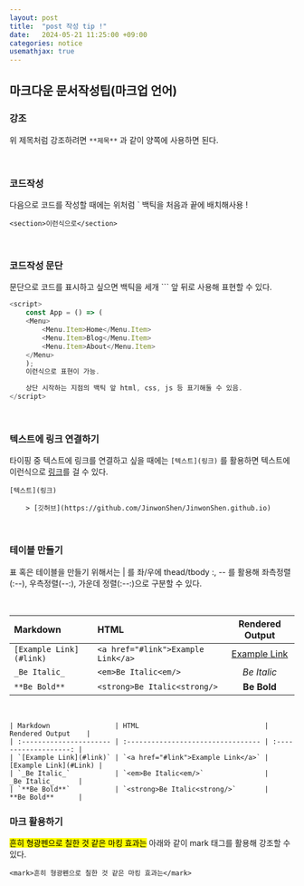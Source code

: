 ```yaml
---
layout: post
title:  "post 작성 tip !"
date:   2024-05-21 11:25:00 +09:00
categories: notice
usemathjax: true
---
```


## 마크다운 문서작성팁(마크업 언어)

### 강조

위 제목처럼 강조하려면 `**제목**` 과 같이 양쪽에 사용하면 된다.

<br>

### 코드작성

다음으로 코드를 작성할 때에는 위처럼 ` 백틱을 처음과 끝에 배치해사용 !

`<section>이런식으로</section>`

<br>

### 코드작성 문단

문단으로 코드를 표시하고 싶으면 백틱을 세개 ``` 앞 뒤로 사용해 표현할 수 있다.


```js
<script>
    const App = () => (
    <Menu>
        <Menu.Item>Home</Menu.Item>
        <Menu.Item>Blog</Menu.Item>
        <Menu.Item>About</Menu.Item>
    </Menu>
    );
    이런식으로 표현이 가능.

    상단 시작하는 지점의 백틱 앞 html, css, js 등 표기해둘 수 있음.
</script>
```

<br>

### 텍스트에 링크 연결하기

타이핑 중 텍스트에 링크를 연결하고 싶을 때에는 `[텍스트](링크)` 를 활용하면 텍스트에 이런식으로 [링크](https://github.com/JinwonShen/JinwonShen.github.io)를 걸 수 있다.

```
[텍스트](링크)

    > [깃허브](https://github.com/JinwonShen/JinwonShen.github.io)
```

<br> 

### 테이블 만들기

표 혹은 테이블을 만들기 위해서는 | 를 좌/우에 thead/tbody :, -- 를 활용해 좌측정렬(:--), 우측정렬(--:), 가운데 정렬(:--:)으로 구분할 수 있다.

<br>

| Markdown                | HTML                               |    Rendered Output    |
| :---------------------- | :--------------------------------- | :-------------------: |
| `[Example Link](#link)` | `<a href="#link">Example Link</a>` | [Example Link](#Link) |
| `_Be Italic_`           | `<em>Be Italic<em/>`               |      _Be Italic_      |
| `**Be Bold**`           | `<strong>Be Italic<strong/>`       |      **Be Bold**      |

<br>

```
| Markdown                | HTML                               |    Rendered Output    |
| :---------------------- | :--------------------------------- | :-------------------: |
| `[Example Link](#link)` | `<a href="#link">Example Link</a>` | [Example Link](#Link) |
| `_Be Italic_`           | `<em>Be Italic<em/>`               |      _Be Italic_      |
| `**Be Bold**`           | `<strong>Be Italic<strong/>`       |      **Be Bold**      |
```

### 마크 활용하기

<mark>흔히 형광펜으로 칠한 것 같은 마킹 효과는</mark> 아래와 같이 mark 태그를 활용해 강조할 수 있다.

```
<mark>흔히 형광펜으로 칠한 것 같은 마킹 효과는</mark>
```

